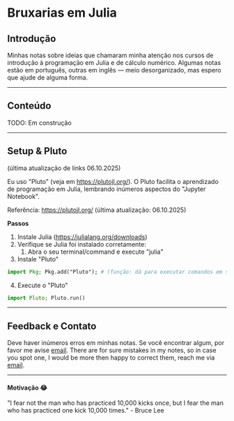 # Bruxarias em Julia

## Introdução

Minhas notas sobre ideias que chamaram minha atenção nos cursos de introdução à programação em Julia e de cálculo numérico. Algumas notas estão em português, outras em inglês — meio desorganizado, mas espero que ajude de alguma forma.

---

## Conteúdo

TODO: Em construção

---

## Setup & Pluto
(última atualização de links 06.10.2025)

Eu uso "Pluto" (veja em https://plutojl.org/). O Pluto facilita o aprendizado de programação em Julia, lembrando inúmeros aspectos do "Jupyter Notebook".

Referência: https://plutojl.org/ (última atualização: 06.10.2025)

**Passos**

1. Instale Julia (https://julialang.org/downloads)
2. Verifique se Julia foi instalado corretamente:
   1. Abra o seu terminal/command e execute "julia"
3. Instale "Pluto"

```julia
import Pkg; Pkg.add("Pluto"); # (função: dá para executar comandos em sequência no terminal do Julia; 1. importamos "Pkg"; e em seguida falamos para ele instalar com 2. Pkg.add("Pluto"))
```

4. Execute o "Pluto"

```julia
import Pluto; Pluto.run()
```

---

## Feedback e Contato
Deve haver inúmeros erros em minhas notas. Se você encontrar algum, por favor me avise [email](l.perasolovicentim@gmail.com).
There are for sure mistakes in my notes, so in case you spot one, I would be more then happy to correct them, reach me via [email](l.perasolovicentim@gmail.com).

---

#### Motivação 😂

"I fear not the man who has practiced 10,000 kicks once, but I fear the man who has practiced one kick 10,000 times." - Bruce Lee

